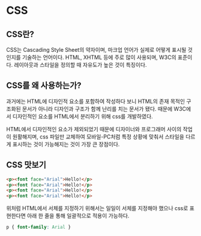 # CSS

## CSS란?
CSS는 Cascading Style Sheet의 약자이며, 마크업 언어가 실제로 어떻게 표시될 것인지를 기술하는 언어이다.
HTML, XHTML 등에 주로 많이 사용되며, W3C의 표준이다.
레이아웃과 스타일을 정의할 때 자유도가 높은 것이 특징이다.

## CSS를 왜 사용하는가?
과거에는 HTML에 디자인적 요소를 포함하여 작성하다 보니 HTML의 존재 목적인 구조화된 문서가 아니라 디자인과 구조가 함께 난리를 치는 문서가 됐다.
때문에 W3C에서 디자인적인 요소를 HTML에서 분리하기 위해 css를 개발하였다.

HTML에서 디자인적인 요소가 제외되었기 때문에 디자이너와 프로그래머 사이의 작업이 원활해지며, css 파일만 교체하여 모바일-PC처럼 특정 상황에 맞춰서 스타일을 다르게 표시하는 것이 가능해지는 것이 가장 큰 장점이다.

## CSS 맛보기
```html
<p><font face="Arial">Hello!</p>
<p><font face="Arial">Hello!</p>
<p><font face="Arial">Hello!</p>
<p><font face="Arial">Hello!</p>
```

위처럼 HTML에서 서체를 지정하기 위해서는 일일이 서체를 지정해야 했으나 css로 표현한다면 아래 한 줄을 통해 일괄적으로 적용이 가능하다.
```css
p { font-family: Arial }
```
